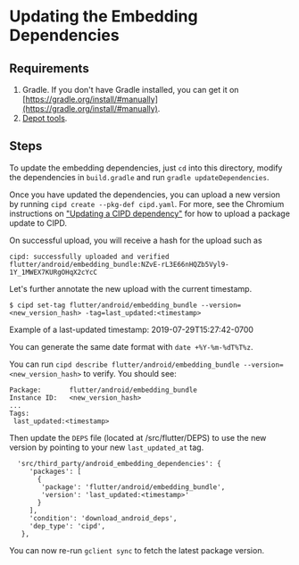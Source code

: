 # Updating the Embedding Dependencies

## Requirements

1. Gradle. If you don't have Gradle installed, you can get it on [https://gradle.org/install/#manually](https://gradle.org/install/#manually).
2. [Depot tools](http://commondatastorage.googleapis.com/chrome-infra-docs/flat/depot_tools/docs/html/depot_tools_tutorial.html#_setting_up).

## Steps

To update the embedding dependencies, just `cd` into this directory,
modify the dependencies in `build.gradle` and run `gradle updateDependencies`.

Once you have updated the dependencies, you can upload a new version by running
`cipd create --pkg-def cipd.yaml`. For more, see the Chromium instructions on ["Updating a CIPD
dependency"](https://chromium.googlesource.com/chromium/src/+/master/docs/cipd.md#Updating-a-CIPD-dependency) for how to upload a package update to CIPD.

On successful upload, you will receive a hash for the upload such as

`cipd: successfully uploaded and verified flutter/android/embedding_bundle:NZvE-rL3E66nHQZb5Vyl9-1Y_1MWEX7KURgOHqX2cYcC`

Let's further annotate the new upload with the current timestamp.

    $ cipd set-tag flutter/android/embedding_bundle --version=<new_version_hash> -tag=last_updated:<timestamp>

Example of a last-updated timestamp: 2019-07-29T15:27:42-0700

You can generate the same date format with `date +%Y-%m-%dT%T%z`.

You can run `cipd describe flutter/android/embedding_bundle
--version=<new_version_hash>` to verify. You should see:

```
Package:       flutter/android/embedding_bundle
Instance ID:   <new_version_hash>
...
Tags:
 last_updated:<timestamp>
```

Then update the `DEPS` file (located at /src/flutter/DEPS) to use the new version by pointing to
your new `last_updated_at` tag.

```
  'src/third_party/android_embedding_dependencies': {
     'packages': [
       {
        'package': 'flutter/android/embedding_bundle',
        'version': 'last_updated:<timestamp>'
       }
     ],
     'condition': 'download_android_deps',
     'dep_type': 'cipd',
   },
```

You can now re-run `gclient sync` to fetch the latest package version.
